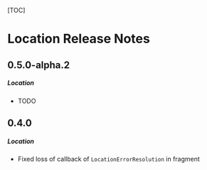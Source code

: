 [TOC]
# Location Release Notes
## 0.5.0-alpha.2
##### Location
* TODO
## 0.4.0
##### Location
* Fixed loss of callback of `LocationErrorResolution` in fragment
